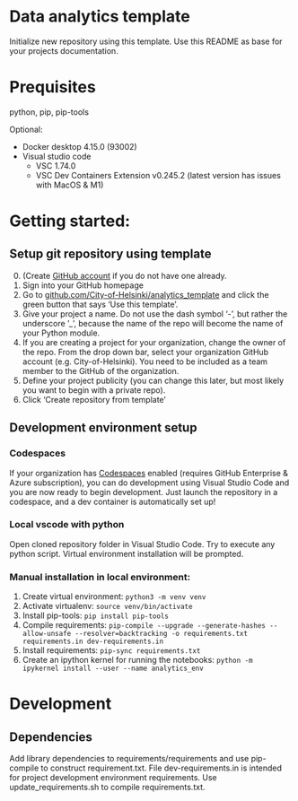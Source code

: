 # Data analytics template

Initialize new repository using this template. Use this README as base for your projects documentation.



# Prequisites

python, pip, pip-tools

Optional: 

 - Docker desktop 4.15.0 (93002)
 - Visual studio code
   - VSC 1.74.0
   - VSC Dev Containers Extension v0.245.2 (latest version has issues with MacOS & M1)

# Getting started:

## Setup git repository using template

0. (Create [GitHub account](https://github.com/) if you do not have one
    already.
1. Sign into your GitHub homepage
2. Go to
    [github.com/City-of-Helsinki/analytics_template](https://github.com/City-of-Helsinki/analytics_template)
    and click the green button that says ‘Use this template’.
3. Give your project a name. Do not use the dash symbol ‘-’, but rather
    the underscore ’\_’, because the name of the repo will become the
    name of your Python module.
4. If you are creating a project for your organization, change the
    owner of the repo. From the drop down bar, select your organization
    GitHub account (e.g. City-of-Helsinki). You need to be included as a
    team member to the GitHub of the organization.
5. Define your project publicity (you can change this later, but most
    likely you want to begin with a private repo).
6. Click ‘Create repository from template’

## Development environment setup

### Codespaces

If your organization has
[Codespaces](https://github.com/features/codespaces) enabled (requires
GitHub Enterprise & Azure subscription), you can do development using Visual Studio Code 
and you are now ready to begin development. Just launch the repository in a codespace, and a dev
container is automatically set up!

### Local vscode with python

Open cloned repository folder in Visual Studio Code.
Try to execute any python script. Virtual environment installation will be prompted. 

### Manual installation in local environment:

1. Create virtual environment:
   `python3 -m venv venv`
2. Activate virtualenv:
   `source venv/bin/activate`
3. Install pip-tools:
   `pip install pip-tools`
4. Compile requirements:
   `pip-compile --upgrade --generate-hashes --allow-unsafe --resolver=backtracking -o requirements.txt requirements.in dev-requirements.in`
5. Install requirements:
   `pip-sync requirements.txt`
6. Create an ipython kernel for running the notebooks:
    `python -m ipykernel install --user --name analytics_env`

# Development



## Dependencies

Add library dependencies to requirements/requirements and use pip-compile to construct requirement.txt. 
File dev-requirements.in is intended for project development environment requirements.
Use update_requirements.sh to compile requirements.txt.
